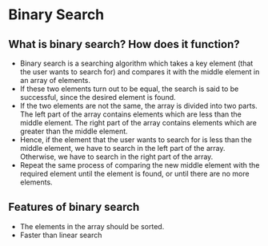 # Binary Search

## What is binary search? How does it function?
- Binary search is a searching algorithm which takes a key element (that the user wants to search for) and compares it with the middle element in an array of elements. 
- If these two elements turn out to be equal, the search is said to be successful, since the desired element is found. 
- If the two elements are not the same, the array is divided into two parts. The left part of the array contains elements which are less than the middle element. The right part of the array contains elements which are greater than the middle element. 
- Hence, if the element that the user wants to search for is less than the middle element, we have to search in the left part of the array. Otherwise, we have to search in the right part of the array. 
- Repeat the same process of comparing the new middle element with the required element until the element is found, or until there are no more elements.

## Features of binary search
- The elements in the array should be sorted.
- Faster than linear search
